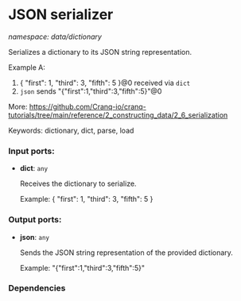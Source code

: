 # JSON serializer

_namespace: data/dictionary_

Serializes a dictionary to its JSON string representation.

Example A:
1. { "first": 1, "third": 3, "fifth": 5 }@0 received via `dict`
2. `json` sends "{\"first\":1,\"third\":3,\"fifth\":5}"@0

More:
https://github.com/Cranq-io/cranq-tutorials/tree/main/reference/2_constructing_data/2_6_serialization

Keywords: dictionary, dict, parse, load

### Input ports:

* __dict__: ` any `

    Receives the dictionary to serialize.
    
    Example:
    { "first": 1, "third": 3, "fifth": 5 }

### Output ports:

* __json__: ` any `

    Sends the JSON string representation of the provided dictionary.
    
    Example:
    "{\"first\":1,\"third\":3,\"fifth\":5}"

### Dependencies




